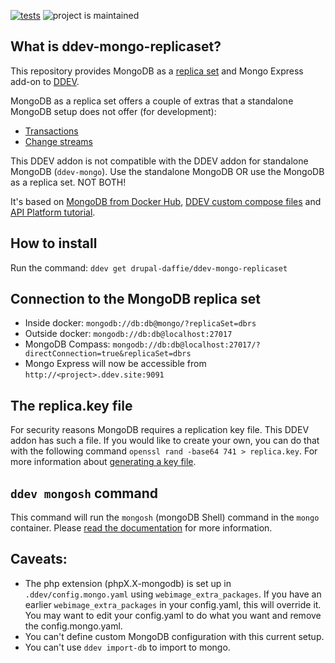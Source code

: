 [![tests](https://github.com/ddev/ddev-mongo/actions/workflows/tests.yml/badge.svg)](https://github.com/ddev/ddev-mongo/actions/workflows/tests.yml) ![project is maintained](https://img.shields.io/maintenance/yes/2024.svg)


## What is ddev-mongo-replicaset?

This repository provides MongoDB as a [replica set](https://www.mongodb.com/docs/manual/replication/) and Mongo Express add-on to [DDEV](https://ddev.readthedocs.io).

MongoDB as a replica set offers a couple of extras that a standalone MongoDB setup does not offer (for development):
 - [Transactions](https://www.mongodb.com/docs/manual/replication/#transactions)
 - [Change streams](https://www.mongodb.com/docs/manual/replication/#change-streams)

This DDEV addon is not compatible with the DDEV addon for standalone MongoDB (`ddev-mongo`). Use the standalone MongoDB OR use the MongoDB as a replica set. NOT BOTH!

It's based on [MongoDB from Docker Hub](https://hub.docker.com/_/mongo?tab=description#-via-docker-stack-deploy-or-docker-compose), [DDEV custom compose files](https://ddev.readthedocs.io/en/stable/users/extend/custom-compose-files/) and [API Platform tutorial](https://api-platform.com/docs/core/mongodb/#enabling-mongodb-support).

## How to install

Run the command: `ddev get drupal-daffie/ddev-mongo-replicaset`

## Connection to the MongoDB replica set

 - Inside docker: `mongodb://db:db@mongo/?replicaSet=dbrs`
 - Outside docker: `mongodb://db:db@localhost:27017`
 - MongoDB Compass: `mongodb://db:db@localhost:27017/?directConnection=true&replicaSet=dbrs`
 - Mongo Express will now be accessible from `http://<project>.ddev.site:9091`


## The replica.key file

For security reasons MongoDB requires a replication key file. This DDEV addon has such a file. If you would like to create your own, you can do that with the following command
`openssl rand -base64 741 > replica.key`. For more information about [generating a key file](https://www.mongodb.com/docs/v2.4/tutorial/generate-key-file/).


## `ddev mongosh` command

This command will run the `mongosh` (mongoDB Shell) command in the `mongo` container. Please [read the documentation](https://www.mongodb.com/docs/mongodb-shell/) for more information.


## Caveats:

* The php extension (phpX.X-mongodb) is set up in `.ddev/config.mongo.yaml` using `webimage_extra_packages`. If you have an earlier `webimage_extra_packages` in your config.yaml, this will override it. You may want to edit your config.yaml to do what you want and remove the config.mongo.yaml.
* You can't define custom MongoDB configuration with this current setup.
* You can't use `ddev import-db` to import to mongo.
